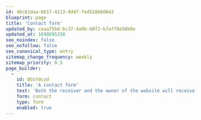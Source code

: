 ```yaml
---
id: 40c61daa-6617-4113-9d4f-fed528660643
blueprint: page
title: 'Contact form'
updated_by: ceaa75bd-bc37-4a8b-b0f2-b7af70e58b0e
updated_at: 1698695250
seo_noindex: false
seo_nofollow: false
seo_canonical_type: entry
sitemap_change_frequency: weekly
sitemap_priority: 0.5
page_builder:
  -
    id: QGsYdcyd
    title: 'A contact form'
    text: 'Both the receiver and the owner of the website will receive a styled e-mail. Forms are dynamic, work with conditional logic and use Laravel Precognition for validation and submission.'
    form: contact
    type: form
    enabled: true
---
```

